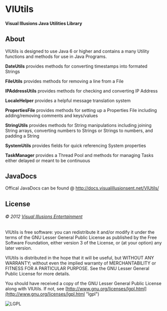 # VIUtils #
#### Visual Illusions Java Utilities Library ####

## About ##
VIUtils is designed to use Java 6 or higher
and contains a many Utility functions and methods for use in Java Programs.

**DateUtils** provides methods for converting timestamps into formated Strings

**FileUtils** provides methods for removing a line from a File

**IPAddressUtils** provides methods for checking and converting IP Address

**LocaleHelper** provides a helpful message translation system

**PropertiesFile** provides methods for setting up a Properties File including adding/removing comments and keys/values

**StringUtils** provides methods for String manipulations including joining String arrays, 
converting numbers to Strings or Strings to numbers, and padding a String

**SystemUtils** provides fields for quick referencing System properties

**TaskManager** provides a Thread Pool and methods for managing Tasks either delayed or meant to be continuous

## JavaDocs ##
Offical JavaDocs can be found @ http://docs.visualillusionsent.net/VIUtils/

## License ##
###### &copy; 2012 [Visual Illusions Entertainment](http://visualillusionsent.net/ "vi") ######

VIUtils is free software: you can redistribute it and/or modify
it under the terms of the GNU Lesser General Public License as published by
the Free Software Foundation, either version 3 of the License, or
(at your option) any later version.

VIUtils is distributed in the hope that it will be useful, but WITHOUT ANY WARRANTY; 
without even the implied warranty of MERCHANTABILITY or FITNESS FOR A PARTICULAR PURPOSE.
See the GNU Lesser General Public License for more details.

You should have received a copy of the GNU Lesser General Public License along with VIUtils.
If not, see [http://www.gnu.org/licenses/lgpl.html](http://www.gnu.org/licenses/lgpl.html "lgpl")

![LGPL](http://visualillusionsent.net/img/lgplv3logo.png)
